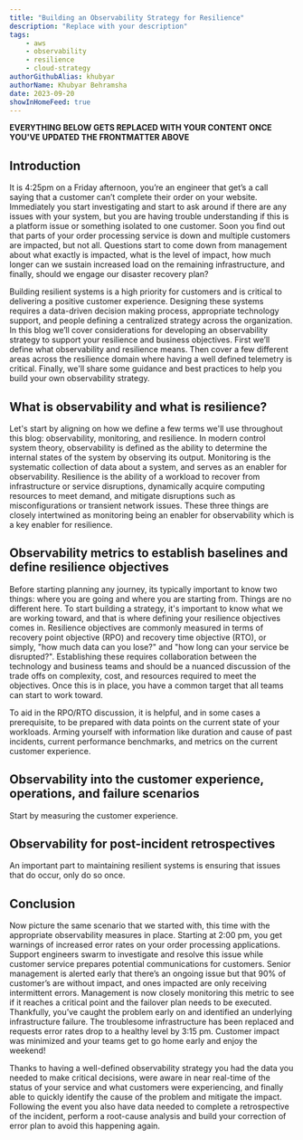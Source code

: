 ```yaml
---
title: "Building an Observability Strategy for Resilience"
description: "Replace with your description"
tags:
    - aws
    - observability
    - resilience
    - cloud-strategy
authorGithubAlias: khubyar
authorName: Khubyar Behramsha
date: 2023-09-20
showInHomeFeed: true
---
```

**EVERYTHING BELOW GETS REPLACED WITH YOUR CONTENT ONCE YOU'VE UPDATED THE FRONTMATTER ABOVE**

## Introduction

It is 4:25pm on a Friday afternoon, you’re an engineer that get’s a call saying that a customer can’t complete their order on your website. Immediately you start investigating and start to ask around if there are any issues with your system, but you are having trouble understanding if this is a platform issue or something isolated to one customer. Soon you find out that parts of your order processing service is down and multiple customers are impacted, but not all. Questions start to come down from management about what exactly is impacted, what is the level of impact, how much longer can we sustain increased load on the remaining infrastructure, and finally, should we engage our disaster recovery plan? 

Building resilient systems is a high priority for customers and is critical to delivering a positive customer experience. Designing these systems requires a data-driven decision making process, appropriate technology support, and people defining a centralized strategy across the organization. In this blog we’ll cover considerations for developing an observability strategy to support your resilience and business objectives. First we’ll define what observability and resilience means. Then cover a few different areas across the resilience domain where having a well defined telemetry is critical. Finally, we'll share some guidance and best practices to help you build your own observability strategy.

## What is observability and what is resilience?

Let's start by aligning on how we define a few terms we'll use throughout this blog: observability, monitoring, and resilience. In modern control system theory, observability is defined as the ability to determine the internal states of the system by observing its output. Monitoring is the systematic collection of data about a system, and serves as an enabler for observability. Resilience is the ability of a workload to recover from infrastructure or service disruptions, dynamically acquire computing resources to meet demand, and mitigate disruptions such as misconfigurations or transient network issues. These three things are closely intertwined as monitoring being an enabler for observability which is a key enabler for resilience.

## Observability metrics to establish baselines and define resilience objectives

Before starting planning any journey, its typically important to know two things: where you are going and where you are starting from. Things are no different here. To start building a strategy, it's important to know what we are working toward, and that is where defining your resilience objectives comes in. Resilience objectives are commonly measured in terms of recovery point objective (RPO) and recovery time objective (RTO), or simply, "how much data can you lose?" and "how long can your service be disrupted?". Establishing these requires collaboration between the technology and business teams and should be a nuanced discussion of the trade offs on complexity, cost, and resources required to meet the objectives. Once this is in place, you have a common target that all teams can start to work toward. 

To aid in the RPO/RTO discussion, it is helpful, and in some cases a prerequisite, to be prepared with data points on the current state of your workloads. Arming yourself with information like duration and cause of past incidents, current performance benchmarks, and metrics on the current customer experience.

## Observability into the customer experience, operations, and failure scenarios

Start by measuring the customer experience.

## Observability for post-incident retrospectives

An important part to maintaining resilient systems is ensuring that issues that do occur, only do so once.

## Conclusion

Now picture the same scenario that we started with, this time with the appropriate observability measures in place. Starting at 2:00 pm, you get warnings of increased error rates on your order processing applications. Support engineers swarm to investigate and resolve this issue while customer service prepares potential communications for customers. Senior management is alerted early that there’s an ongoing issue but that 90% of customer’s are without impact, and ones impacted are only receiving intermittent errors. Management is now closely monitoring this metric to see if it reaches a critical point and the failover plan needs to be executed. Thankfully, you’ve caught the problem early on and identified an underlying infrastructure failure. The troublesome infrastructure has been replaced and requests error rates drop to a healthy level by 3:15 pm. Customer impact was minimized and your teams get to go home early and enjoy the weekend!

Thanks to having a well-defined observability strategy you had the data you needed to make critical decisions, were aware in near real-time of the status of your service and what customers were experiencing, and finally able to quickly identify the cause of the problem and mitigate the impact. Following the event you also have data needed to complete a retrospective of the incident, perform a root-cause analysis and build your correction of error plan to avoid this happening again.
